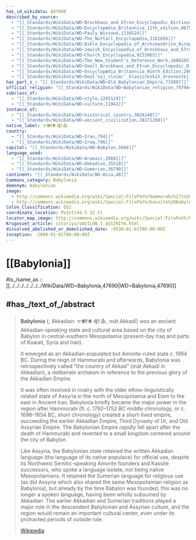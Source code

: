 ```yaml
---
has_id_wikidata: Q47690
described_by_source:
  - "[[_Standards/WikiData/WD~Brockhaus_and_Efron_Encyclopedic_Dictionary,602358]]"
  - "[[_Standards/WikiData/WD~Encyclopædia_Britannica_11th_edition,867541]]"
  - "[[_Standards/WikiData/WD~Pauly_Wissowa,1138524]]"
  - "[[_Standards/WikiData/WD~The_Nuttall_Encyclopædia,3181656]]"
  - "[[_Standards/WikiData/WD~Bible_Encyclopedia_of_Archimandrite_Nicephorus,4086271]]"
  - "[[_Standards/WikiData/WD~Jewish_Encyclopedia_of_Brockhaus_and_Efron,4173137]]"
  - "[[_Standards/WikiData/WD~Church_Encyclopedia,9253865]]"
  - "[[_Standards/WikiData/WD~The_New_Student's_Reference_Work,16082057]]"
  - "[[_Standards/WikiData/WD~Small_Brockhaus_and_Efron_Encyclopedic_Dictionary,19180675]]"
  - "[[_Standards/WikiData/WD~Encyclopædia_Britannica_Ninth_Edition,20096917]]"
  - "[[_Standards/WikiData/WD~Realʹnyj_slovarʹ_klassičeskih_drevnostej_po_Lûbkeru,30059240]]"
has_part_s_: "[[_Standards/WikiData/WD~Old_Babylonian_Empire,733897]]"
official_religion: "[[_Standards/WikiData/WD~Babylonian_religion,797944]]"
subclass_of:
  - "[[_Standards/WikiData/WD~style,1292119]]"
  - "[[_Standards/WikiData/WD~culture,11042]]"
instance_of:
  - "[[_Standards/WikiData/WD~historical_country,3024240]]"
  - "[[_Standards/WikiData/WD~ancient_civilization,28171280]]"
native_label: 𒆳𒆍𒀭𒊏𒆠
country:
  - "[[_Standards/WikiData/WD~Iran,794]]"
  - "[[_Standards/WikiData/WD~Iraq,796]]"
capital: "[[_Standards/WikiData/WD~Babylon,5684]]"
language_used:
  - "[[_Standards/WikiData/WD~Aramaic,28602]]"
  - "[[_Standards/WikiData/WD~Akkadian,35518]]"
  - "[[_Standards/WikiData/WD~Sumerian,36790]]"
continent: "[[_Standards/WikiData/WD~Asia,48]]"
Commons_category: Babylonia
demonym: Babylonian
image:
  - http://commons.wikimedia.org/wiki/Special:FilePath/Hammurabi%27s%20Babylonia%201.svg
  - http://commons.wikimedia.org/wiki/Special:FilePath/Kassite%20Babylonia%20EN.svg
Colon_Classification: Q52
coordinate_location: Point(44.5 32.5)
locator_map_image: http://commons.wikimedia.org/wiki/Special:FilePath/Babylone%201-es.svg
Krugosvet_article: istoriya/VAVILON_I_ASSIRIYA.html
dissolved_abolished_or_demolished_date: -0538-01-01T00:00:00Z
inception: -1900-01-01T00:00:00Z
---
```


# [[Babylonia]] 

#is_/same_as :: [[../../../../../../../WikiData/WD~Babylonia,47690|WD~Babylonia,47690]] 

## #has_/text_of_/abstract 

> **Babylonia** (; Akkadian: 𒆳𒆍𒀭𒊏𒆠, māt Akkadī) was an ancient Akkadian-speaking state 
> and cultural area based on the city of Babylon in central-southern Mesopotamia 
> (present-day Iraq and parts of Kuwait, Syria and Iran). 
> 
> It emerged as an Akkadian-populated but Amorite-ruled state c. 1894 BC. 
> During the reign of Hammurabi and afterwards, 
> Babylonia was retrospectively called "the country of Akkad" (māt Akkadī in Akkadian), 
> a deliberate archaism in reference to the previous glory of the Akkadian Empire. 
> 
> It was often involved in rivalry with the older ethno-linguistically related state of Assyria in the north of Mesopotamia and Elam to the east in Ancient Iran. Babylonia briefly became the major power in the region after Hammurabi (fl. c. 1792–1752 BC middle chronology, or c. 1696–1654 BC, short chronology) created a short-lived empire, succeeding the earlier Akkadian Empire, Third Dynasty of Ur, and Old Assyrian Empire. The Babylonian Empire rapidly fell apart after the death of Hammurabi and reverted to a small kingdom centered around the city of Babylon.
>
> Like Assyria, the Babylonian state retained the written Akkadian language (the language of its native populace) for official use, despite its Northwest Semitic-speaking Amorite founders and Kassite successors, who spoke a language isolate, not being native Mesopotamians. It retained the Sumerian language for religious use (as did Assyria which also shared the same Mesopotamian religion as Babylonia), but already by the time Babylon was founded, this was no longer a spoken language, having been wholly subsumed by Akkadian. The earlier Akkadian and Sumerian traditions played a major role in the descendant Babylonian and Assyrian culture, and the region would remain an important cultural center, even under its protracted periods of outside rule.
>
> [Wikipedia](https://en.wikipedia.org/wiki/Babylonia) 

